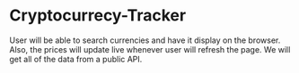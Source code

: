 # Cryptocurrecy-Tracker
User will be able to search currencies and have it display on the browser. Also, the prices will update live whenever user will refresh the page. We will get all of the data from a public API. 
